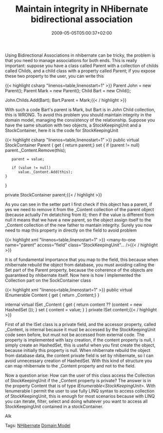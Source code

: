﻿---
title: "Maintain integrity in NHibernate bidirectional association"
description: ""
date: 2009-05-05T05:00:37+02:00
draft: false
tags: [Nhibernate,Software Architecture]
categories: [Nhibernate,Software Architecture]
---
Using Bidirectional Associations in nhibernate can be tricky, the problem is that you need to manage associations for both ends. This is really important: suppose you have a class called Parent with a collection of childs called Childs, and a child class with a property called Parent; if you expose these two property to the user, you can write this

{{< highlight csharp "linenos=table,linenostart=1" >}}
Parent John = new Parent();
Parent Mark = new Parent();
Child Bart = new Child();

John.Childs.Add(Bart);
Bart.Parent = Mark;{{< / highlight >}}

<!-- Code inserted with Steve Dunn's Windows Live Writer Code Formatter Plugin.  http://dunnhq.com -->

With such a code Bart's parent is Mark, but Bart is in John Child collection, this is WRONG. To avoid this problem you should maintain integrity in the domain model, managing the consistency of the relationship. Suppose you have the same situation with two objects, a StockKeepingUnit and a StockContainer, here it is the code for StockKeepingUnit

{{< highlight csharp "linenos=table,linenostart=1" >}}
 public virtual StockContainer Parent
 {
    get { return parent;}
    set
    {
       if (parent != null)
          parent._Content.Remove(this);

       parent = value;

       if (value != null)
          value._Content.Add(this);
    }
 }

 private StockContainer parent;{{< / highlight >}}

<!-- Code inserted with Steve Dunn's Windows Live Writer Code Formatter Plugin.  http://dunnhq.com -->

As you can see in the setter part I first check if this object has a parent, if yes we need to remove it from the \_Content collection of the parent object (because actually I'm detatching from it); then if the value is different from null it means that we have a new parent, so the object assign itself to the \_Content collection of the new father to mantain integrity. Surely you now need to map this property in directly on the field to avoid problem

{{< highlight xml "linenos=table,linenostart=1" >}}
<many-to-one name="parent" access="field" class="StockKeepingUnit"... />{{< / highlight >}}

<!-- Code inserted with Steve Dunn's Windows Live Writer Code Formatter Plugin.  http://dunnhq.com -->

It is of fundamental importance that you map to the field, this because when nhibernate rebuild the object from database, you must avoiding calling the Set part of the Parent property, because the coherence of the objects are guaranteed by nhibernate itself. Now here is how I implemented the Collection part on the SockContainer class

{{< highlight xml "linenos=table,linenostart=1" >}}
 public virtual IEnumerable <StockKeepingUnit> Content
 {
    get { return _Content;}
 }

 internal virtual ISet<StockKeepingUnit> _Content
 {
    get
    {
       return content ?? (content = new HashedSet <StockKeepingUnit>());
    }
    set
    {
        content = value;
    }
 }
 private ISet<StockKeepingUnit> content;{{< / highlight >}}

<!-- Code inserted with Steve Dunn's Windows Live Writer Code Formatter Plugin.  http://dunnhq.com -->

First of all the ISet class is a private field, and the accessor property, called \_Content, is internal because it must be accessed by the StockKeepingUnit code seen before, but must not be accessed from external code. The property is implemented with lazy creation, if the content property is null, I simply create an HashedSet, this is useful when you first create the object, because initially this property is null. When nhibernate rebuild the object from database data, the content private field is set by nhibernate, so I can avoid unnecessary creation of HashedSet. With this kind of structure you can map nhibernate to the \_Content property and not to the field.

Now a question arise: How can the user of this class access the Collection of StockKeepingUnit if the \_Content property is private? The answer is in the property Content that is of type *IEnumerable&lt;StockKeepingUnit&gt;.* With Ienumerable I permit the user to use fully LINQ syntax to access collection of StockKeepingUnit, this is enough for most scenarios because with LINQ you can iterate, filter, select and doing whatever you want to access all StockKeepingUnit contained in a stockContainer.

Alk

Tags: [NHibernate](http://technorati.com/tag/NHibernate) [Domain Model](http://technorati.com/tag/Domain%20Model)
